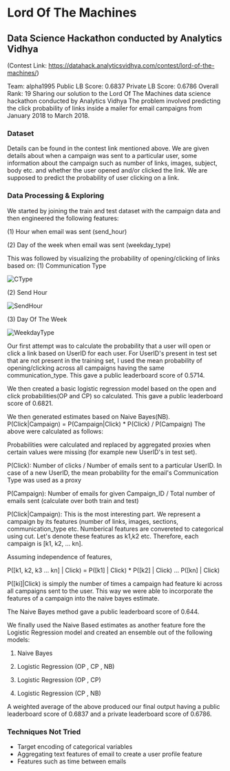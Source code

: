 # Lord Of The Machines
## Data Science Hackathon conducted by Analytics Vidhya

(Contest Link: https://datahack.analyticsvidhya.com/contest/lord-of-the-machines/)

Team: alpha1995
Public LB Score: 0.6837
Private LB Score: 0.6786
Overall Rank: 19
Sharing our solution to the Lord Of The Machines data science hackathon conducted by Analytics Vidhya
The problem involved predicting the click probability of links inside a mailer for email campaigns from January 2018 to March 2018.

### Dataset
Details can be found in the contest link mentioned above. We are given details about when a campaign was sent to a particular user, some information about the campaign such as number of links, images, subject, body etc. and whether the user opened and/or clicked the link.
We are supposed to predict the probability of user clicking on a link.

### Data Processing & Exploring
We started by joining the train and test dataset with the campaign data and then engineered the following features:

(1) Hour when email was sent (send_hour)

(2) Day of the week when email was sent (weekday_type)

This was followed by visualizing the probability of opening/clicking of links based on:
(1) Communication Type

 ![CType](https://github.com/tusharsircar95/LordOfTheMachines-Analytics_Vidhya-/blob/master/CType_vs_Prob.png)

(2) Send Hour

![SendHour](https://github.com/tusharsircar95/LordOfTheMachines-Analytics_Vidhya-/blob/master/SendHour_vs_Prob.png)

(3) Day Of The Week

![WeekdayType](https://github.com/tusharsircar95/LordOfTheMachines-Analytics_Vidhya-/blob/master/WeekdayType_vs_Prob.png)


Our first attempt was to calculate the probability that a user will open or click a link based on UserID for each user. For UserID's present in test set that are not present in the training set, I used the mean probability of opening/clicking across all campaigns having the same communication_type. This gave a public leaderboard score of 0.5714.

We then created a basic logistic regression model based on the open and click probabilities(OP and CP) so calculated. This gave a public leaderboard score of 0.6821.

We then generated estimates based on Naive Bayes(NB).
P(Click|Campaign) = P(Campaign|Click) * P(Click) / P(Campaign)
The above were calculated as follows:


Probabilities were calculated and replaced by aggregated proxies when certain values were missing (for example new UserID's in test set).


P(Click): Number of clicks / Number of emails sent to a particular UserID. In case of a new UserID, the mean probability for the email's Communication Type was used as a proxy

P(Campaign): Number of emails for given Campaign_ID / Total number of emails sent (calculate over both train and test)

P(Click|Campaign): This is the most interesting part. We represent a campaign by its features (number of links, images, sections, communication_type etc. Numberical features are convereted to categorical using cut. Let's denote these features as k1,k2 etc.
Therefore, each campaign is [k1, k2, ... kn].

Assuming independence of features,

P([k1, k2, k3 ... kn] | Click) = P([k1] | Click) * P([k2] | Click) ... P([kn] | Click)

P([ki]|Click) is simply the number of times a campaign had feature ki across all campaigns sent to the user. This way we were able to incorporate the features of a campaign into the naive bayes estimate.


The Naive Bayes method gave a public leaderboard score of 0.644.

We finally used the Naive Based estimates as another feature fore the Logistic Regression model and created an ensemble out of the following models:

1) Naive Bayes

2) Logistic Regression (OP , CP , NB)

3) Logistic Regression (OP , CP)

4) Logistic Regression (CP , NB)

A weighted average of the above produced our final output having a public leaderboard score of 0.6837 and a private leaderboard score of 0.6786.

### Techniques Not Tried
- Target encoding of categorical variables
- Aggregating text features of email to create a user profile feature
- Features such as time between emails





